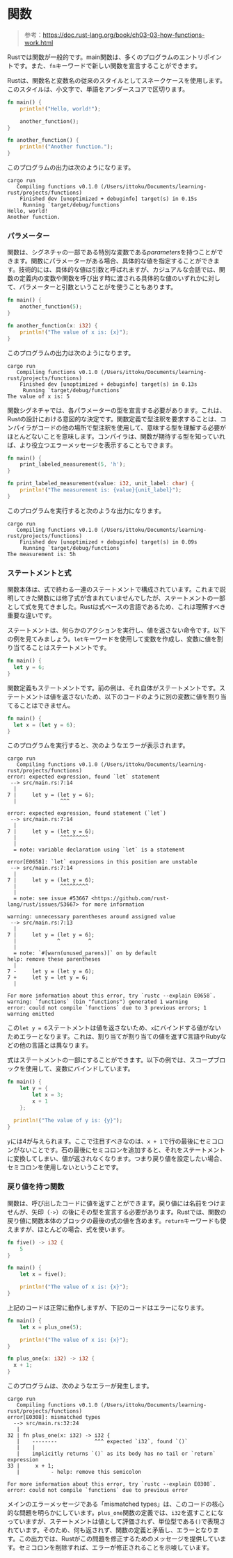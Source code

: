 # 関数

> 参考：https://doc.rust-lang.org/book/ch03-03-how-functions-work.html

Rustでは関数が一般的です。main関数は、多くのプログラムのエントリポイントです。また、`fn`キーワードで新しい関数を宣言することができます。

Rustは、関数名と変数名の従来のスタイルとしてスネークケースを使用します。このスタイルは、小文字で、単語をアンダースコアで区切ります。

```rust
fn main() {
    println!("Hello, world!");

    another_function();
}

fn another_function() {
    println!("Another function.");
}
```

このプログラムの出力は次のようになります。

```shell
cargo run
   Compiling functions v0.1.0 (/Users/ittoku/Documents/learning-rust/projects/functions)
    Finished dev [unoptimized + debuginfo] target(s) in 0.15s
     Running `target/debug/functions`
Hello, world!
Another function.
```

### パラメーター

関数は、シグネチャの一部である特別な変数である*parameters*を持つことができます。関数にパラメーターがある場合、具体的な値を指定することができます。技術的には、具体的な値は引数と呼ばれますが、カジュアルな会話では、関数の定義内の変数や関数を呼び出す時に渡される具体的な値のいずれかに対して、パラメーターと引数ということがを使うこともあります。

```rust
fn main() {
    another_function(5);
}

fn another_function(x: i32) {
    println!("The value of x is: {x}");
}
```

このプログラムの出力は次のようになります。

```shell
cargo run
   Compiling functions v0.1.0 (/Users/ittoku/Documents/learning-rust/projects/functions)
    Finished dev [unoptimized + debuginfo] target(s) in 0.13s
     Running `target/debug/functions`
The value of x is: 5
```

関数シグネチャでは、各パラメーターの型を宣言する必要があります。これは、Rustの設計における意図的な決定です。関数定義で型注釈を要求することは、コンパイラがコードの他の場所で型注釈を使用して、意味する型を理解する必要がほとんどないことを意味します。コンパイラは、関数が期待する型を知っていれば、より役立つエラーメッセージを表示することもできます。

```rust
fn main() {
    print_labeled_measurement(5, 'h');
}

fn print_labeled_measurement(value: i32, unit_label: char) {
    println!("The measurement is: {value}{unit_label}");
}
```

このプログラムを実行すると次のような出力になります。

```shell
cargo run
   Compiling functions v0.1.0 (/Users/ittoku/Documents/learning-rust/projects/functions)
    Finished dev [unoptimized + debuginfo] target(s) in 0.09s
     Running `target/debug/functions`
The measurement is: 5h
```

### ステートメントと式

関数本体は、式で終わる一連のステートメントで構成されています。これまで説明してきた関数には修了式が含まれていませんでしたが、ステートメントの一部として式を見てきました。Rustは式ベースの言語であるため、これは理解すべき重要な違いです。

ステートメントは、何らかのアクションを実行し、値を返さない命令です。以下の例を見てみましょう。`let`キーワードを使用して変数を作成し、変数に値を割り当てることはステートメントです。

```rust
fn main() {
  let y = 6;
}
```

関数定義もステートメントです。前の例は、それ自体がステートメントです。ステートメントは値を返さないため、以下のコードのように別の変数に値を割り当てることはできません。

```rust
fn main() {
  let x = (let y = 6);
}
```

このプログラムを実行すると、次のようなエラーが表示されます。

```shell
cargo run
   Compiling functions v0.1.0 (/Users/ittoku/Documents/learning-rust/projects/functions)
error: expected expression, found `let` statement
 --> src/main.rs:7:14
  |
7 |     let y = (let y = 6);
  |              ^^^

error: expected expression, found statement (`let`)
 --> src/main.rs:7:14
  |
7 |     let y = (let y = 6);
  |              ^^^^^^^^^
  |
  = note: variable declaration using `let` is a statement

error[E0658]: `let` expressions in this position are unstable
 --> src/main.rs:7:14
  |
7 |     let y = (let y = 6);
  |              ^^^^^^^^^
  |
  = note: see issue #53667 <https://github.com/rust-lang/rust/issues/53667> for more information

warning: unnecessary parentheses around assigned value
 --> src/main.rs:7:13
  |
7 |     let y = (let y = 6);
  |             ^         ^
  |
  = note: `#[warn(unused_parens)]` on by default
help: remove these parentheses
  |
7 -     let y = (let y = 6);
7 +     let y = let y = 6;
  |

For more information about this error, try `rustc --explain E0658`.
warning: `functions` (bin "functions") generated 1 warning
error: could not compile `functions` due to 3 previous errors; 1 warning emitted
```

この`let y = 6`ステートメントは値を返さないため、`x`にバインドする値がないためエラーとなります。これは、割り当てが割り当ての値を返すC言語やRubyなどの他の言語とは異なります。

式はステートメントの一部にすることができます。以下の例では、スコープブロックを使用して、変数にバインドしています。

```rust
fn main() {
    let y = {
        let x = 3;
        x + 1
    };

  println!("The value of y is: {y}");
}
```

`y`には4が与えられます。ここで注目すべきなのは、`x + 1`で行の最後にセミコロンがないことです。石の最後にセミコロンを追加すると、それをステートメントに変換してしまい、値が返されなくなります。つまり戻り値を設定したい場合、セミコロンを使用しないということです。

### 戻り値を持つ関数

関数は、呼び出したコードに値を返すことができます。戻り値には名前をつけませんが、矢印（`->`）の後にその型を宣言する必要があります。Rustでは、関数の戻り値に関数本体のブロックの最後の式の値を含めます。`return`キーワードも使えますが、ほとんどの場合、式を使います。

```rust
fn five() -> i32 {
    5
}

fn main() {
    let x = five();

    println!("The value of x is: {x}");
}
```

上記のコードは正常に動作しますが、下記のコードはエラーになります。

```rust
fn main() {
    let x = plus_one(5);

    println!("The value of x is: {x}");
}

fn plus_one(x: i32) -> i32 {
  x + 1;
}
```

このプログラムは、次のようなエラーが発生します。

```shell
cargo run
   Compiling functions v0.1.0 (/Users/ittoku/Documents/learning-rust/projects/functions)
error[E0308]: mismatched types
  --> src/main.rs:32:24
   |
32 | fn plus_one(x: i32) -> i32 {
   |    --------            ^^^ expected `i32`, found `()`
   |    |
   |    implicitly returns `()` as its body has no tail or `return` expression
33 |     x + 1;
   |          - help: remove this semicolon

For more information about this error, try `rustc --explain E0308`.
error: could not compile `functions` due to previous error
```

メインのエラーメッセージである「mismatched types」は、このコードの核心的な問題を明らかにしています。`plus_one`関数の定義では、`i32`を返すことになっていますが、ステートメントは値として評価されず、単位型である`()`で表現されています。そのため、何も返されず、関数の定義と矛盾し、エラーとなります。この出力では、Rustがこの問題を修正するためのメッセージを提供しています。セミコロンを削除すれば、エラーが修正されることを示唆しています。